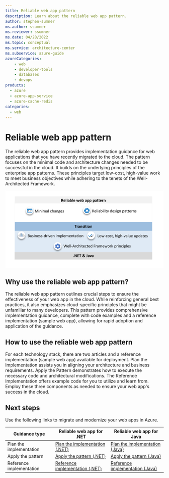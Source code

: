 ```yaml
---
title: Reliable web app pattern
description: Learn about the reliable web app pattern.
author: stephen-sumner    
ms.author: ssumner
ms.reviewer: ssumner
ms.date: 04/28/2022
ms.topic: conceptual
ms.service: architecture-center
ms.subservice: azure-guide
azureCategories:
    - web
    - developer-tools
    - databases
    - devops
products:
  - azure
  - azure-app-service
  - azure-cache-redis
categories:
  - web
---
```


# Reliable web app pattern

The reliable web app pattern provides implementation guidance for web applications that you have recently migrated to the cloud. The pattern focuses on the minimal code and architecture changes needed to be successful in the cloud. It builds on the underlying principles of the enterprise app patterns. These principles target low-cost, high-value work to meet business objectives while adhering to the tenets of the Well-Architected Framework.

[![Diagram showing the principles of the reliable web app pattern](images/reliable-web-app-overview.png)](images/reliable-web-app-overview.png)

## Why use the reliable web app pattern?

The reliable web app pattern outlines crucial steps to ensure the effectiveness of your web app in the cloud. While reinforcing general best practices, it also emphasizes cloud-specific principles that might be unfamiliar to many developers. This pattern provides comprehensive implementation guidance, complete with code examples and a reference implementation (sample web app), allowing for rapid adoption and application of the guidance.

## How to use the reliable web app pattern

For each technology stack, there are two articles and a reference implementation (sample web app) available for deployment. Plan the Implementation assists you in aligning your architecture and business requirements. Apply the Pattern demonstrates how to execute the necessary code and architectural modifications. The Reference Implementation offers example code for you to utilize and learn from. Employ these three components as needed to ensure your web app's success in the cloud.

## Next steps

Use the following links to migrate and modernize your web apps in Azure.

| Guidance type | Reliable web app for .NET | Reliable web app for Java |
| --- | --- | --- |
| Plan the implementation | [Plan the implementation (.NET)](./dotnet/plan-implementation.yml) | [Plan the implementation (Java)](./java/plan-implementation.yml) |
| Apply the pattern | [Apply the pattern (.NET)](./dotnet/apply-pattern.yml) | [Apply the pattern (Java)](./java/apply-pattern.yml) |
| Reference implementation | [Reference implementation (.NET)](https://aka.ms/eap/rwa/dotnet) | [Reference implementation (Java)](https://github.com/Azure/reliable-web-app-pattern-java#reliable-web-app-pattern-for-java) |
